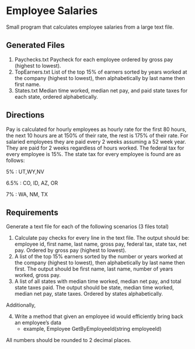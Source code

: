 # Employee Salaries
Small program that calculates employee salaries from a large text file.

## Generated Files
1.	Paychecks.txt 		Paycheck for each employee ordered by gross pay (highest to lowest).
2.	TopEarners.txt 		List of the top 15% of earners sorted by years worked at the company (highest to lowest), then alphabetically by last name then first name.
3.	States.txt 			Median time worked, median net pay, and paid state taxes for each state, ordered alphabetically.


## Directions
Pay is calculated for hourly employees as hourly rate for the first 80 hours, the next 10 hours are at 150% of their rate, the rest is 175% of their rate.
For salaried employees they are paid every 2 weeks assuming a 52 week year. They are paid for 2 weeks regardless of hours worked.
The federal tax for every employee is 15%.
The state tax for every employee is found are as follows:

5%		: UT,WY,NV

6.5%	: CO, ID, AZ, OR
	
7%		: WA, NM, TX


## Requirements
Generate a text file for each of the following scenarios (3 files total)
1.	Calculate pay checks for every line in the text file. The output should be: employee id, first name, last name, gross pay, federal tax, state tax, net pay. Ordered by gross pay (highest to lowest).
2.	A list of the top 15% earners sorted by the number or years worked at the company (highest to lowest), then alphabetically by last name then first. The output should be first name, last name, number of years worked, gross pay.
3.	A list of all states with median time worked, median net pay, and total state taxes paid. The output should be state, median time worked, median net pay, state taxes. Ordered by states alphabetically.

Additionally,

4.	Write a method that given an employee id would efficiently bring back an employee’s data 
	* example, Employee GetByEmployeeId(string employeeId)

All numbers should be rounded to 2 decimal places.
